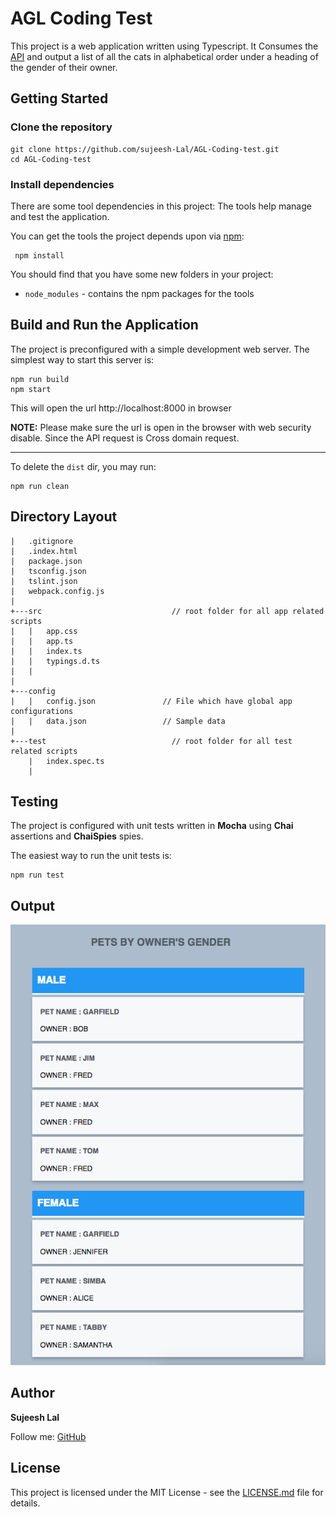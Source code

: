 # AGL Coding Test

This project is a web application written using Typescript. It Consumes the [API](http://agl-developer-test.azurewebsites.net/people.json) and output a list of all the cats in alphabetical order under a heading of the gender of their owner.

Getting Started
-------------

### Clone the repository

```
git clone https://github.com/sujeesh-Lal/AGL-Coding-test.git
cd AGL-Coding-test
```

### Install dependencies

There are some tool dependencies in this project: The tools help manage and test the application.

You can get the tools the project depends upon via [npm](https://www.npmjs.org/):

``` 
 npm install
```

You should find that you have some new folders in your project:

* `node_modules` - contains the npm packages for the tools

Build and Run the Application
-------------

The project is preconfigured with a simple development web server. The simplest way to start this server is:

```
npm run build
npm start
```

This will open the url http://localhost:8000 in browser 

**NOTE:**  Please make sure the url is open in the browser with web security disable. Since the API request is Cross domain request.

----------

To delete the `dist` dir, you may run:

```
npm run clean
```

Directory Layout
-------------

```
|   .gitignore
|   .index.html
|   package.json
|   tsconfig.json
|   tslint.json
|   webpack.config.js
|   
+---src                             // root folder for all app related scripts
|   |   app.css
|   |   app.ts
|   |   index.ts
|   |   typings.d.ts
|   |   
|           
+---config                         
|   |   config.json               // File which have global app configurations
|   |   data.json                 // Sample data
|        
+---test                            // root folder for all test related scripts
    |   index.spec.ts
    |   
```

Testing
-------------

The project is configured with unit tests written in **Mocha** using **Chai** assertions and **ChaiSpies** spies.

The easiest way to run the unit tests is:

```
npm run test
```

Output
-------------

![Alt text](https://github.com/sujeesh-Lal/AGL-Coding-test/blob/master/assets/output.jpg)


## Author

**Sujeesh Lal** 

Follow me:
  [GitHub](https://github.com/sujeesh-Lal)

## License

This project is licensed under the MIT License - see the [LICENSE.md](LICENSE.md) file for details.

